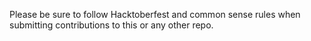 Please be sure to follow Hacktoberfest and common sense rules when submitting contributions to this or any other repo.
